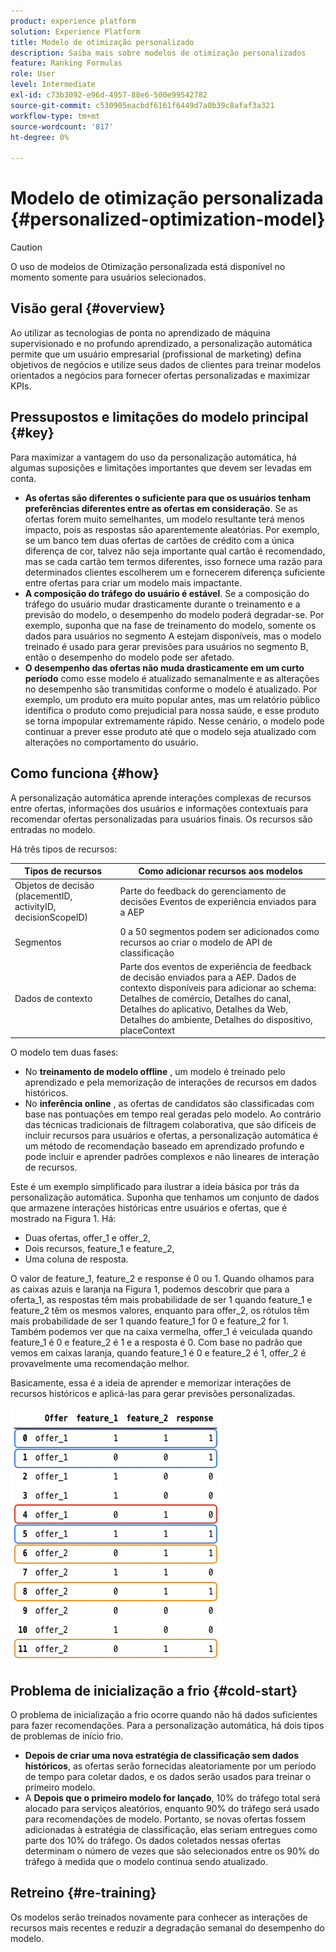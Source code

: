 ```yaml
---
product: experience platform
solution: Experience Platform
title: Modelo de otimização personalizado
description: Saiba mais sobre modelos de otimização personalizados
feature: Ranking Formulas
role: User
level: Intermediate
exl-id: c73b3092-e96d-4957-88e6-500e99542782
source-git-commit: c530905eacbdf6161f6449d7a0b39c8afaf3a321
workflow-type: tm+mt
source-wordcount: '817'
ht-degree: 0%

---
```


# Modelo de otimização personalizada {#personalized-optimization-model}

>[!CAUTION]
>
>O uso de modelos de Otimização personalizada está disponível no momento somente para usuários selecionados.

## Visão geral {#overview}

Ao utilizar as tecnologias de ponta no aprendizado de máquina supervisionado e no profundo aprendizado, a personalização automática permite que um usuário empresarial (profissional de marketing) defina objetivos de negócios e utilize seus dados de clientes para treinar modelos orientados a negócios para fornecer ofertas personalizadas e maximizar KPIs.

## Pressupostos e limitações do modelo principal {#key}

Para maximizar a vantagem do uso da personalização automática, há algumas suposições e limitações importantes que devem ser levadas em conta.

* **As ofertas são diferentes o suficiente para que os usuários tenham preferências diferentes entre as ofertas em consideração**. Se as ofertas forem muito semelhantes, um modelo resultante terá menos impacto, pois as respostas são aparentemente aleatórias.
Por exemplo, se um banco tem duas ofertas de cartões de crédito com a única diferença de cor, talvez não seja importante qual cartão é recomendado, mas se cada cartão tem termos diferentes, isso fornece uma razão para determinados clientes escolherem um e fornecerem diferença suficiente entre ofertas para criar um modelo mais impactante.
* **A composição do tráfego do usuário é estável**. Se a composição do tráfego do usuário mudar drasticamente durante o treinamento e a previsão do modelo, o desempenho do modelo poderá degradar-se. Por exemplo, suponha que na fase de treinamento do modelo, somente os dados para usuários no segmento A estejam disponíveis, mas o modelo treinado é usado para gerar previsões para usuários no segmento B, então o desempenho do modelo pode ser afetado.
* **O desempenho das ofertas não muda drasticamente em um curto período** como esse modelo é atualizado semanalmente e as alterações no desempenho são transmitidas conforme o modelo é atualizado. Por exemplo, um produto era muito popular antes, mas um relatório público identifica o produto como prejudicial para nossa saúde, e esse produto se torna impopular extremamente rápido. Nesse cenário, o modelo pode continuar a prever esse produto até que o modelo seja atualizado com alterações no comportamento do usuário.

## Como funciona {#how}

A personalização automática aprende interações complexas de recursos entre ofertas, informações dos usuários e informações contextuais para recomendar ofertas personalizadas para usuários finais. Os recursos são entradas no modelo.

Há três tipos de recursos:

| Tipos de recursos | Como adicionar recursos aos modelos |
|--------------|----------------------------|
| Objetos de decisão (placementID, activityID, decisionScopeID) | Parte do feedback do gerenciamento de decisões Eventos de experiência enviados para a AEP |
| Segmentos | 0 a 50 segmentos podem ser adicionados como recursos ao criar o modelo de API de classificação |
| Dados de contexto | Parte dos eventos de experiência de feedback de decisão enviados para a AEP. Dados de contexto disponíveis para adicionar ao schema: Detalhes de comércio, Detalhes do canal, Detalhes do aplicativo, Detalhes da Web, Detalhes do ambiente, Detalhes do dispositivo, placeContext |

O modelo tem duas fases:

* No **treinamento de modelo offline** , um modelo é treinado pelo aprendizado e pela memorização de interações de recursos em dados históricos.
* No **inferência online** , as ofertas de candidatos são classificadas com base nas pontuações em tempo real geradas pelo modelo. Ao contrário das técnicas tradicionais de filtragem colaborativa, que são difíceis de incluir recursos para usuários e ofertas, a personalização automática é um método de recomendação baseado em aprendizado profundo e pode incluir e aprender padrões complexos e não lineares de interação de recursos.

Este é um exemplo simplificado para ilustrar a ideia básica por trás da personalização automática. Suponha que tenhamos um conjunto de dados que armazene interações históricas entre usuários e ofertas, que é mostrado na Figura 1. Há:
* Duas ofertas, offer_1 e offer_2,
* Dois recursos, feature_1 e feature_2,
* Uma coluna de resposta.

O valor de feature_1, feature_2 e response é 0 ou 1. Quando olhamos para as caixas azuis e laranja na Figura 1, podemos descobrir que para a oferta_1, as respostas têm mais probabilidade de ser 1 quando feature_1 e feature_2 têm os mesmos valores, enquanto para offer_2, os rótulos têm mais probabilidade de ser 1 quando feature_1 for 0 e feature_2 for 1. Também podemos ver que na caixa vermelha, offer_1 é veiculada quando feature_1 é 0 e feature_2 é 1 e a resposta é 0. Com base no padrão que vemos em caixas laranja, quando feature_1 é 0 e feature_2 é 1, offer_2 é provavelmente uma recomendação melhor.

Basicamente, essa é a ideia de aprender e memorizar interações de recursos históricos e aplicá-las para gerar previsões personalizadas.

![](../assets/perso-ranking-schema.png)

## Problema de inicialização a frio {#cold-start}

O problema de inicialização a frio ocorre quando não há dados suficientes para fazer recomendações. Para a personalização automática, há dois tipos de problemas de início frio.

* **Depois de criar uma nova estratégia de classificação sem dados históricos**, as ofertas serão fornecidas aleatoriamente por um período de tempo para coletar dados, e os dados serão usados para treinar o primeiro modelo.
* A **Depois que o primeiro modelo for lançado**, 10% do tráfego total será alocado para serviços aleatórios, enquanto 90% do tráfego será usado para recomendações de modelo. Portanto, se novas ofertas fossem adicionadas à estratégia de classificação, elas seriam entregues como parte dos 10% do tráfego. Os dados coletados nessas ofertas determinam o número de vezes que são selecionados entre os 90% do tráfego à medida que o modelo continua sendo atualizado.

## Retreino {#re-training}

Os modelos serão treinados novamente para conhecer as interações de recursos mais recentes e reduzir a degradação semanal do desempenho do modelo.
